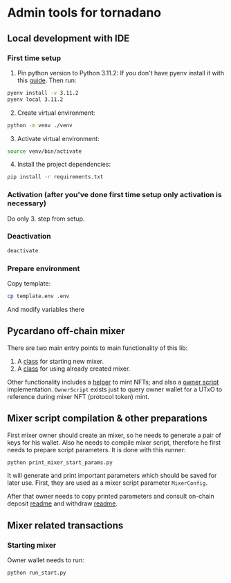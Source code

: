 # Admin tools for tornadano

## Local development with IDE

### First time setup

1. Pin python version to Python 3.11.2:
If you don't have pyenv install it with this [guide](https://realpython.com/intro-to-pyenv/#installing-pyenv).
Then run:

```sh
pyenv install -v 3.11.2
pyenv local 3.11.2
```

2. Create virtual environment:

```sh
python -m venv ./venv
```

3. Activate virtual environment:

```sh
source venv/bin/activate
```

4. Install the project dependencies:

```sh
pip install -r requirements.txt
```

### Activation (after you've done first time setup only activation is necessary)

Do only 3. step from setup.

### Deactivation

```sh
deactivate
```

### Prepare environment

Copy template:

```sh
cp template.env .env
```

And modify variables there

## Pycardano off-chain mixer

There are two main entry points to main functionality of this lib:

1. A [class](mixer/start.py) for starting new mixer.
2. A [class](mixer/user.py) for using already created mixer.

Other functionality includes a [helper](mixer/nft_minter.py) to mint NFTs; and also a [owner script](mixer/owner_script.py) implementation. `OwnerScript` exists just to query owner wallet for a UTxO to reference during mixer NFT (protocol token) mint.

## Mixer script compilation & other preparations

First mixer owner should create an mixer, so he needs to generate a pair of keys for his wallet.
Also he needs to compile mixer script, therefore he first needs to prepare script parameters. It is done with this runner:

```sh
python print_mixer_start_params.py
```

It will generate and print important parameters which should be saved for later use. First, they are used as a mixer script parameter `MixerConfig`.

After that owner needs to copy printed parameters and consult on-chain deposit [readme](https://github.com/fullstack-development/tornadano-on-chain-deposit/tree/master#usage) and withdraw [readme](https://github.com/fullstack-development/tornadano-on-chain/tree/master#usage).

## Mixer related transactions

### Starting mixer

Owner wallet needs to run:

```sh
python run_start.py
```
